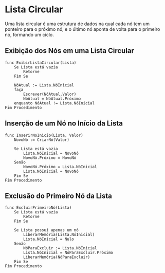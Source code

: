 # Lista Circular

Uma lista circular é uma estrutura de dados na qual cada nó tem um ponteiro para o próximo nó, e o último nó aponta de volta para o primeiro nó, formando um ciclo.

## Exibição dos Nós em uma Lista Circular

```
func ExibirListaCircular(Lista)
    Se Lista está vazia
        Retorne
    Fim Se
    
    NóAtual := Lista.NóInicial
    faça
        Escrever(NóAtual.Valor)
        NóAtual = NóAtual.Próximo
    enquanto NóAtual != Lista.NóInicial
Fim Procedimento
```

## Inserção de um Nó no Início da Lista

```
func InserirNoInicio(Lista, Valor)
    NovoNó := CriarNó(Valor)
    
    Se Lista está vazia
        Lista.NóInicial = NovoNó
        NovoNó.Próximo = NovoNó
    Senão
        NovoNó.Próximo = Lista.NóInicial
        Lista.NóInicial = NovoNó
    Fim Se
Fim Procedimento
```

## Exclusão do Primeiro Nó da Lista

```
func ExcluirPrimeiroNó(Lista)
    Se Lista está vazia
        Retorne
    Fim Se
    
    Se Lista possui apenas um nó
        LiberarMemória(Lista.NóInicial)
        Lista.NóInicial = Nulo
    Senão
        NóParaExcluir := Lista.NóInicial
        Lista.NóInicial = NóParaExcluir.Próximo
        LiberarMemória(NóParaExcluir)
    Fim Se
Fim Procedimento
```
